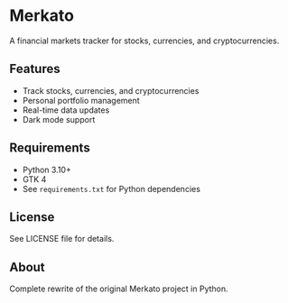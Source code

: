 # Merkato

A financial markets tracker for stocks, currencies, and cryptocurrencies.

## Features

- Track stocks, currencies, and cryptocurrencies
- Personal portfolio management
- Real-time data updates
- Dark mode support


## Requirements

- Python 3.10+
- GTK 4
- See `requirements.txt` for Python dependencies

## License

See LICENSE file for details.

## About

Complete rewrite of the original Merkato project in Python.
